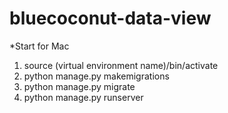 # bluecoconut-data-view

*Start for Mac
1. source (virtual environment name)/bin/activate
2. python manage.py makemigrations
3. python manage.py migrate
4. python manage.py runserver